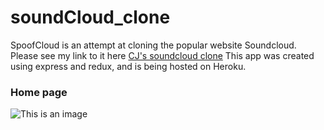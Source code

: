 # soundCloud_clone

SpoofCloud is an attempt at cloning the popular website Soundcloud. Please see my link to it here [CJ's soundcloud clone](https://soundcloud-clone-by-cj.herokuapp.com/)
This app was created using express and redux, and is being hosted on Heroku.

### Home page

![This is an image](https://myoctocat.com/assets/images/base-octocat.svg)
